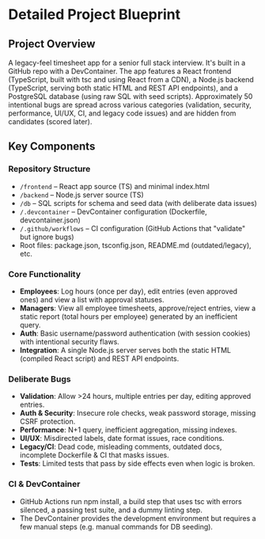 # Detailed Project Blueprint

## Project Overview
A legacy-feel timesheet app for a senior full stack interview. It's built in a GitHub repo with a DevContainer. The app features a React frontend (TypeScript, built with tsc and using React from a CDN), a Node.js backend (TypeScript, serving both static HTML and REST API endpoints), and a PostgreSQL database (using raw SQL with seed scripts). Approximately 50 intentional bugs are spread across various categories (validation, security, performance, UI/UX, CI, and legacy code issues) and are hidden from candidates (scored later).

## Key Components

### Repository Structure
- `/frontend` – React app source (TS) and minimal index.html
- `/backend` – Node.js server source (TS)
- `/db` – SQL scripts for schema and seed data (with deliberate data issues)
- `/.devcontainer` – DevContainer configuration (Dockerfile, devcontainer.json)
- `/.github/workflows` – CI configuration (GitHub Actions that "validate" but ignore bugs)
- Root files: package.json, tsconfig.json, README.md (outdated/legacy), etc.

### Core Functionality
- **Employees**: Log hours (once per day), edit entries (even approved ones) and view a list with approval statuses.
- **Managers**: View all employee timesheets, approve/reject entries, view a static report (total hours per employee) generated by an inefficient query.
- **Auth**: Basic username/password authentication (with session cookies) with intentional security flaws.
- **Integration**: A single Node.js server serves both the static HTML (compiled React script) and REST API endpoints.

### Deliberate Bugs
- **Validation**: Allow >24 hours, multiple entries per day, editing approved entries.
- **Auth & Security**: Insecure role checks, weak password storage, missing CSRF protection.
- **Performance**: N+1 query, inefficient aggregation, missing indexes.
- **UI/UX**: Misdirected labels, date format issues, race conditions.
- **Legacy/CI**: Dead code, misleading comments, outdated docs, incomplete Dockerfile & CI that masks issues.
- **Tests**: Limited tests that pass by side effects even when logic is broken.

### CI & DevContainer
- GitHub Actions run npm install, a build step that uses tsc with errors silenced, a passing test suite, and a dummy linting step.
- The DevContainer provides the development environment but requires a few manual steps (e.g. manual commands for DB seeding).
